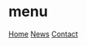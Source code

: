 # menu
<div class="menu">
<nav>
<a href="#">Home</a>
<a href="#">News</a>
<a href="#">Contact</a>
</nav>
</div>
